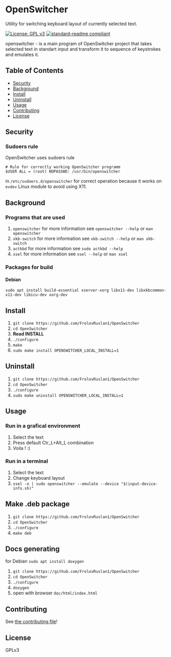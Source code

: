 # OpenSwitcher
Utility for switching keyboard layout of currently selected text.

[![License: GPL v3](https://img.shields.io/badge/License-GPLv3-blue.svg)](https://www.gnu.org/licenses/gpl-3.0)	
[![standard-readme compliant](https://img.shields.io/badge/readme%20style-standard-brightgreen.svg?style=flat-square)](https://github.com/RichardLitt/standard-readme)

openswitcher - is a main program of OpenSwitcher project that takes selected text in standart input and transform it to sequence of keystrokes and emulates it.

## Table of Contents

- [Security](#security)
- [Background](#background)
- [Install](#install)
- [Uninstall](#uninstall)
- [Usage](#usage)
- [Contributing](#contributing)
- [License](#license)
<!-- - [API](#api) -->
## Security

### Sudoers rule

OpenSwitcher uses sudoers rule
```
# Rule for correctly working OpenSwitcher programm 
$USER ALL = (root) NOPASSWD: /usr/bin/openswitcher
```
in `/etc/sudoers.d/openswitcher` for correct operation because it works on `evdev` Linux module to avoid using X11.

## Background

### Programs that are used

1. `openswitcher` for more information see `openswitcher --help` or `man openswitcher`
2. `xkb-switch` for more information see `xkb-switch --help` or `man xkb-switch`
3. `actkbd` for more information see `sudo actkbd --help`
4. `xsel` for more information see `xsel --help` or `man xsel`

### Packages for build

#### Debian

`sudo apt install build-essential xserver-xorg libx11-dev libxkbcommon-x11-dev libicu-dev xorg-dev`

## Install

1. `git clone https://github.com/FrolovRuslan1/OpenSwitcher`
2. `cd OpenSwitcher`
3. **Read INSTALL**
4. `./configure`
5. `make`
6. `sudo make install OPENSWITCHER_LOCAL_INSTALL=1`

## Uninstall

1. `git clone https://github.com/FrolovRuslan1/OpenSwitcher`
2. `cd OpenSwitcher`
3. `./configure`
4. `sudo make uninstall OPENSWITCHER_LOCAL_INSTALL=1`

## Usage

### Run in a grafical environment

1. Select the text
2. Press default Ctr_L+Alt_L combination
3. Voila ! :)

### Run in a terminal

1. Select the text
2. Change keyboard layout
3. `xsel -o | sudo openswitcher --emulate --device "$(input-device-info.sh)"`


<!-- ## API

### Any optional sections -->

## Make .deb package

1. `git clone https://github.com/FrolovRuslan1/OpenSwitcher`
2. `cd OpenSwitcher`
3. `./configure`
4. `make deb`

## Docs generating

for Debian
`sudo apt install doxygen`

1. `git clone https://github.com/FrolovRuslan1/OpenSwitcher`
2. `cd OpenSwitcher`
3. `./configure`
4. `doxygen`
5. open with browser `doc/html/index.html`

## Contributing	

See [the contributing file](CONTRIBUTING.md)!

## License

GPLv3